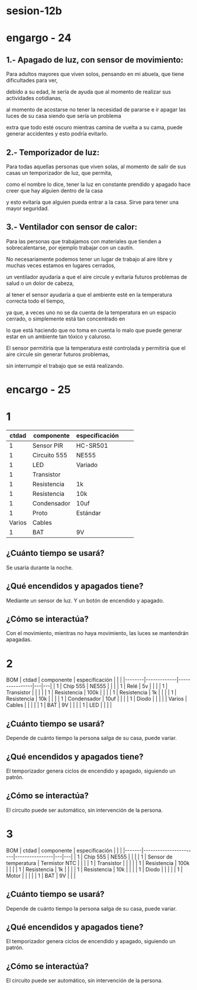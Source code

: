 # sesion-12b

# engargo - 24
## 1.- Apagado de luz, con sensor de movimiento:

Para adultos mayores que viven solos, pensando en mi abuela, que tiene dificultades para ver, 

debido a su edad, le sería de ayuda que al momento de realizar sus actividades cotidianas, 

al momento de acostarse no tener la necesidad de pararse e ir apagar las luces de su casa siendo que sería un problema 

extra que todo esté oscuro mientras camina de vuelta a su cama, puede generar accidentes y esto podría evitarlo.


## 2.-  Temporizador de luz:

Para todas aquellas personas que viven solas, al momento de salir de sus casas un temporizador de luz, que permita, 

como el nombre lo dice, tener la luz en constante prendido y apagado hace creer que hay alguien dentro de la casa 

y esto evitaría que alguien pueda entrar a la casa. Sirve para tener una mayor seguridad.


## 3.-  Ventilador con sensor de calor: 

Para las personas que trabajamos con materiales que tienden a sobrecalentarse, por ejemplo trabajar con un cautín.

No necesariamente podemos tener un lugar de trabajo al aire libre y muchas veces estamos en lugares cerrados, 

un ventilador ayudaría a que el aire circule y evitaría futuros problemas de salud o un dolor de cabeza, 

al tener el sensor ayudaría a que el ambiente esté en la temperatura correcta todo el tiempo,

ya que, a veces uno no se da cuenta de la temperatura en un espacio cerrado, o simplemente está tan concentrado en 

lo que está haciendo que no toma en cuenta lo malo que puede generar estar en un ambiente tan tóxico y caluroso.

El sensor permitiría que la temperatura esté controlada y permitiría que el aire circule sin generar futuros problemas, 

sin interrumpir el trabajo que se está realizando.

# encargo - 25
# 1
| ctdad  | componente   | especificación |   |   |
|--------|--------------|----------------|---|---|
| 1      | Sensor PIR   | HC-SR501       |   |   |
| 1      | Circuito 555 | NE555          |   |   |
| 1      | LED          | Variado        |   |   |
| 1      | Transistor   |                |   |   |
| 1      | Resistencia  | 1k             |   |   |
| 1      | Resistencia  | 10k            |   |   |
| 1      | Condensador  | 10uf           |   |   |
| 1      | Proto        | Estándar       |   |   |
| Varios | Cables       |                |   |   |
| 1      | BAT          | 9V             |   |   |

## ¿Cuánto tiempo se usará?
Se usaría durante la noche.

## ¿Qué encendidos y apagados tiene? 
Mediante un sensor de luz. Y un botón de encendido y apagado.

## ¿Cómo se interactúa? 
Con el movimiento, mientras no haya movimiento, las luces se mantendrán apagadas.

# 2
 BOM
| ctdad  | componente  | especificación |   |   |
|--------|-------------|----------------|---|---|
| 1      | Chip 555    | NE555          |   |   |
| 1      | Relé        | 5v             |   |   |
| 1      | Transistor  |                |   |   |
| 1      | Resistencia | 100k           |   |   |
| 1      | Resistencia | 1k             |   |   |
| 1      | Resistencia | 10k            |   |   |
| 1      | Condensador | 10uf           |   |   |
| 1      | Diodo       |                |   |   |
| Varios | Cables      |                |   |   |
| 1      | BAT         | 9V             |   |   |
| 1      | LED         |                |   |   |

## ¿Cuánto tiempo se usará?
Depende de cuánto tiempo la persona salga de su casa, puede variar.

## ¿Qué encendidos y apagados tiene? 
El temporizador genera ciclos de encendido y apagado, siguiendo un patrón.

## ¿Cómo se interactúa? 
El circuito puede ser automático, sin intervención de la persona.

# 3
 BOM
| ctdad | componente            | especificación |   |   |
|-------|-----------------------|----------------|---|---|
| 1     | Chip 555              | NE555          |   |   |
| 1     | Sensor de temperatura | Termistor NTC  |   |   |
| 1     | Transistor            |                |   |   |
| 1     | Resistencia           | 100k           |   |   |
| 1     | Resistencia           | 1k             |   |   |
| 1     | Resistencia           | 10k            |   |   |
| 1     | Diodo                 |                |   |   |
| 1     | Motor                 |                |   |   |
| 1     | BAT                   | 9V             |   |   |

## ¿Cuánto tiempo se usará?
Depende de cuánto tiempo la persona salga de su casa, puede variar.

## ¿Qué encendidos y apagados tiene? 
El temporizador genera ciclos de encendido y apagado, siguiendo un patrón.

## ¿Cómo se interactúa? 
El circuito puede ser automático, sin intervención de la persona.

